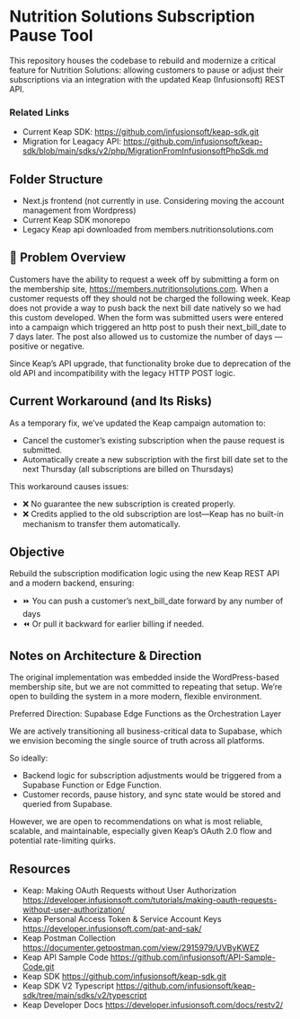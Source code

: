 # Nutrition Solutions Subscription Pause Tool

This repository houses the codebase to rebuild and modernize a critical feature for Nutrition Solutions: allowing customers to pause or adjust their subscriptions via an integration with the updated Keap (Infusionsoft) REST API.

### Related Links
- Current Keap SDK: https://github.com/infusionsoft/keap-sdk.git
- Migration for Leagacy API: https://github.com/infusionsoft/keap-sdk/blob/main/sdks/v2/php/MigrationFromInfusionsoftPhpSdk.md


## Folder Structure

- Next.js frontend (not currently in use. Considering moving the account management from Wordpress)
- Current Keap SDK monorepo
- Legacy Keap api downloaded from members.nutritionsolutions.com

## 🚨 Problem Overview

Customers have the ability to request a week off by submitting a form on the membership site, https://members.nutritionsolutions.com. 
When a customer requests off they should not be charged the following week. 
Keap does not provide a way to push back the next bill date natively so we had this custom developed. When the form was submitted users were entered into a campaign which triggered an http post to push their next_bill_date to 7 days later.
The post also allowed us to customize the number of days —positive or negative.

Since Keap’s API upgrade, that functionality broke due to deprecation of the old API and incompatibility with the legacy HTTP POST logic.

## Current Workaround (and Its Risks)

As a temporary fix, we’ve updated the Keap campaign automation to:
- Cancel the customer’s existing subscription when the pause request is submitted.
- Automatically create a new subscription with the first bill date set to the next Thursday (all subscriptions are billed on Thursdays)

This workaround causes issues:
- ❌ No guarantee the new subscription is created properly.
- ❌ Credits applied to the old subscription are lost—Keap has no built-in mechanism to transfer them automatically.


## Objective

Rebuild the subscription modification logic using the new Keap REST API and a modern backend, ensuring:
- ⏩ You can push a customer’s next_bill_date forward by any number of days
- ⏪ Or pull it backward for earlier billing if needed.

## Notes on Architecture & Direction

The original implementation was embedded inside the WordPress-based membership site, but we are not committed to repeating that setup. We’re open to building the system in a more modern, flexible environment.

Preferred Direction: Supabase Edge Functions as the Orchestration Layer

We are actively transitioning all business-critical data to Supabase, which we envision becoming the single source of truth across all platforms.

So ideally:
- Backend logic for subscription adjustments would be triggered from a Supabase Function or Edge Function.
- Customer records, pause history, and sync state would be stored and queried from Supabase.

However, we are open to recommendations on what is most reliable, scalable, and maintainable, especially given Keap’s OAuth 2.0 flow and potential rate-limiting quirks.

## Resources
- Keap: Making OAuth Requests without User Authorization	https://developer.infusionsoft.com/tutorials/making-oauth-requests-without-user-authorization/
- Keap Personal Access Token & Service Account Keys	https://developer.infusionsoft.com/pat-and-sak/
- Keap Postman Collection	https://documenter.getpostman.com/view/2915979/UVByKWEZ
- Keap API Sample Code	https://github.com/infusionsoft/API-Sample-Code.git
- Keap SDK	https://github.com/infusionsoft/keap-sdk.git
- Keap SDK V2 Typescript	https://github.com/infusionsoft/keap-sdk/tree/main/sdks/v2/typescript
- Keap Developer Docs	https://developer.infusionsoft.com/docs/restv2/

